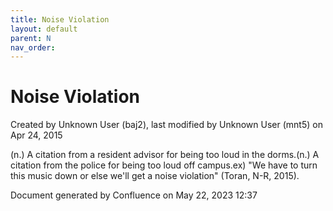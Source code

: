 ```yaml
---
title: Noise Violation
layout: default
parent: N
nav_order:
---
```


# Noise Violation

Created by  Unknown User (baj2), last modified by  Unknown User (mnt5) on Apr 24, 2015

(n.) A citation from a resident advisor for being too loud in the dorms.(n.) A citation from the police for being too loud off campus.ex) &quot;We have to turn this music down or else we'll get a noise violation&quot; (Toran, N-R, 2015).

Document generated by Confluence on May 22, 2023 12:37


